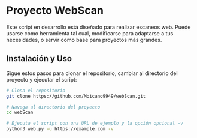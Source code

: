 # Proyecto WebScan

Este script en desarrollo está diseñado para realizar escaneos web. Puede usarse como herramienta tal cual, modificarse para adaptarse a tus necesidades, o servir como base para proyectos más grandes.

## Instalación y Uso

Sigue estos pasos para clonar el repositorio, cambiar al directorio del proyecto y ejecutar el script:

```bash
# Clona el repositorio
git clone https://github.com/Moicano9949/webScan.git

# Navega al directorio del proyecto
cd webScan

# Ejecuta el script con una URL de ejemplo y la opción opcional -v
python3 web.py -u https://example.com -v
